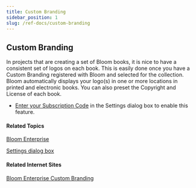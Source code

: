 ```yaml
---
title: Custom Branding
sidebar_position: 1
slug: /ref-docs/custom-branding
---
```


## Custom Branding

In projects that are creating a set of Bloom books, it is nice to have a consistent set of logos on each book. This is easily done once you have a Custom Branding registered with Bloom and selected for the collection. Bloom automatically displays your logo(s) in one or more locations in printed and electronic books. You can also preset the Copyright and License of each book.

-   [Enter your Subscription Code](../../Basic_tasks/Enter_Subscription_Code.md) in the Settings dialog box to enable this feature.

#### Related Topics

[Bloom Enterprise](EnterpriseRequired.md)

[Settings dialog box](../../../User_Interface/Dialog_boxes/Settings_dialog_box.md)

#### Related Internet Sites

[Bloom Enterprise Custom Branding](https://docs.bloomlibrary.org/what-branding-can-do/ "https://docs.bloomlibrary.org/what-branding-can-do/")